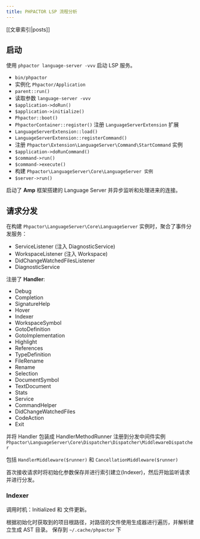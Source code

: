 ```yaml
---
title: PHPACTOR LSP 流程分析
---
```

[[文章索引|posts]]

## 启动

使用 `phpactor language-server -vvv` 启动 LSP 服务。

* `bin/phpactor`
* 实例化 `Phpactor/Application`
* `parent::run()`
* 读取参数 `language-server -vvv`
* ``$application->doRun()``
* ``$application->initialize()``
* `Phpactor::boot()`
* `PhpactorContainer::register()` 注册 `LanguageServerExtension` 扩展
* `LanguageServerExtension::load()`
* `LanguageServerExtension::registerCommand()`
* 注册 `Phpactor\Extension\LanguageServer\Command\StartCommand` 实例
* `$application->doRunCommand()`
* `$command->run()`
* `$command->execute()`
* 构建 `Phpactor\LanguageServer\Core\LanguageServer 实例`
* `$server->run()`

启动了 **Amp** 框架搭建的 Language Server 并异步监听和处理进来的连接。

## 请求分发
在构建 `Phpactor\LanguageServer\Core\LanguageServer`
实例时，聚合了事件分发服务：
* ServiceListener (注入 DiagnosticService)
* WorkspaceListener (注入 Workspace)
* DidChangeWatchedFilesListener
* DiagnosticService

注册了 **Handler**:
* Debug
* Completion
* SignatureHelp
* Hover
* Indexer
* WorkspaceSymbol
* GotoDefinition
* GotoImplementation
* Highlight
* References
* TypeDefinition
* FileRename
* Rename
* Selection
* DocumentSymbol
* TextDocument
* Stats
* Service
* CommandHelper
* DidChangeWatchedFiles
* CodeAction
* Exit

并将 Handler 包装成 HandlerMethodRunner 注册到分发中间件实例 `Phpactor\LanguageServer\Core\Dispatcher\Dispatcher\MiddlewareDispatcher`

包括 `HandlerMiddleware($runner)` 和 `CancellationMiddleware($runner)`

首次接收请求时将初始化参数保存并进行索引建立(Indexer)，然后开始监听请求并进行分发。

### Indexer
调用时机：Initialized 和 文件更新。

根据初始化时获取到的项目根路径，对路径的文件使用生成器进行遍历，并解析建立生成
AST 目录。 保存到 `~/.cache/phpactor` 下
